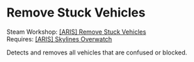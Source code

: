 # Remove Stuck Vehicles
Steam Workshop: [[ARIS] Remove Stuck Vehicles](http://steamcommunity.com/sharedfiles/filedetails/?id=428094792)  
Requires: [[ARIS] Skylines Overwatch](https://github.com/arislancrescent/CS-SkylinesOverwatch)

Detects and removes all vehicles that are confused or blocked.  
